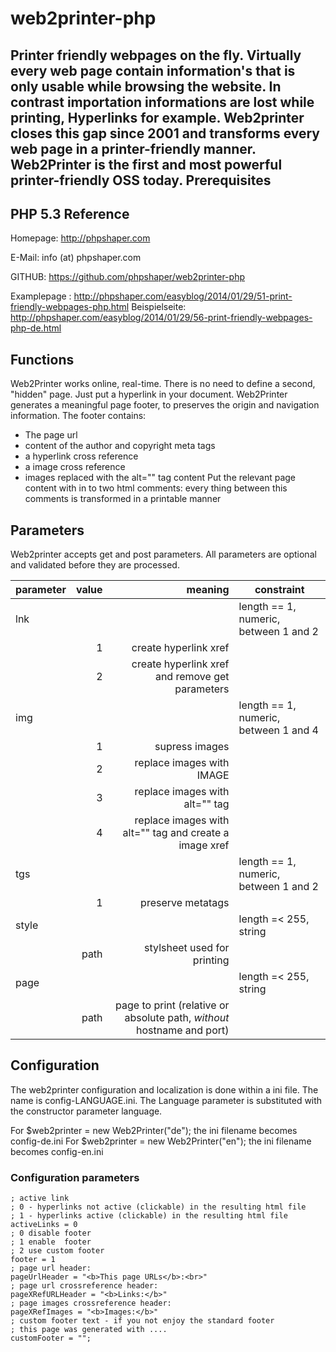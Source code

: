 web2printer-php
===============
Printer friendly webpages on the fly.
Virtually every web page contain information's that is only usable while browsing the website. In contrast importation informations are lost while printing, Hyperlinks for example.
Web2printer closes this gap since 2001 and transforms every web page in a printer-friendly manner.
Web2Printer is the first and most powerful printer-friendly OSS today.
Prerequisites
-------------
PHP 5.3
Reference
---------
Homepage: http://phpshaper.com

E-Mail:   info (at) phpshaper.com

GITHUB:  https://github.com/phpshaper/web2printer-php

Examplepage : http://phpshaper.com/easyblog/2014/01/29/51-print-friendly-webpages-php.html
Beispielseite: http://phpshaper.com/easyblog/2014/01/29/56-print-friendly-webpages-php-de.html

Functions
---------
Web2Printer works online, real-time. There is no need to define a second, "hidden" page. Just put a hyperlink in your document. Web2Printer generates a meaningful page footer, to preserves the origin and navigation information.
The footer contains:
* The page url
* content of the author and copyright meta tags
* a hyperlink cross reference
* a image cross reference
* images replaced with the alt="" tag content
Put the relevant page content with in to two html comments:
    <!-- web2printer:start -->
    every thing between this comments is transformed in a printable manner
    <!-- web2printer:end -->
Parameters
----------
Web2printer accepts get and post parameters. All parameters are optional and validated before they are processed.

|parameter|value |meaning                                                               |constraint                            |
|---------|-----:|---------------------------------------------------------------------:|--------------------------------------|
|lnk      |      |                                                                      |length == 1, numeric, between  1 and 2|
|         |     1|create hyperlink xref                                                 |                                      |
|         |     2|create hyperlink xref and remove get parameters                       |                                      |
|img      |      |                                                                      |length == 1, numeric, between  1 and 4|
|         |     1|supress images                                                        |                                      |
|         |     2|replace images with IMAGE                                             |                                      |
|         |     3|replace images with alt="" tag                                        |                                      |
|         |     4|replace images with alt="" tag and create a image xref                |                                      |
|tgs      |      |                                                                      |length == 1, numeric, between  1 and 2|
|         |     1|preserve metatags                                                     |                                      |
|style    |      |                                                                      |length =< 255, string                 |
|         |path  |stylsheet used for printing                                           |                                      |
|page     |      |                                                                      |length =< 255, string                 |
|         |path  |page to print (relative or absolute path, _without_ hostname and port)|                                      |

Configuration
-------------
The web2printer configuration and localization is done within a ini file. The name is config-LANGUAGE.ini.
The Language parameter is substituted with the constructor parameter language.

For $web2printer = new Web2Printer("de"); the ini filename becomes config-de.ini
For $web2printer = new Web2Printer("en"); the ini filename becomes config-en.ini

### Configuration parameters
```
; active link
; 0 - hyperlinks not active (clickable) in the resulting html file
; 1 - hyperlinks active (clickable) in the resulting html file
activeLinks = 0
; 0 disable footer
; 1 enable  footer
; 2 use custom footer
footer = 1
; page url header:
pageUrlHeader = "<b>This page URLs</b>:<br>"
; page url crossreference header:
pageXRefURLHeader = "<b>Links:</b>"
; page images crossreference header:
pageXRefImages = "<b>Images:</b>"
; custom footer text - if you not enjoy the standard footer
; this page was generated with ....
customFooter = "";
```